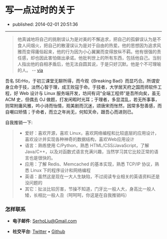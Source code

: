 # 写一点过时的关于

- published: 2014-02-01 20:51:36

----------------------

>他真诚地将自己的挑剔误认为是对美的不懈追求，把自己的孤僻误认为是不食人间烟火，把自己的散漫误认为是对于自由的热爱。他的思想因为追求风雅而变得庸俗起来，他的行为因为小心翼翼而变得放纵不羁。他有很强的责任感，却也因此害怕做出承诺。他批判世上的所有东西，包括他自己。当别人指出他的自相矛盾后，他无法自圆其说，于是只好沉默。他是个不可理喻的人。 -- [via](http://blog.chengyichao.info/onesuper)

吾名 SErHo，于初三课堂无聊所得，而今观《Breaking Bad》而显巧合。所谓安身立命于技，淡然心智于理，成王败寇于命。于技者，大学居天府之国而师软件工程，好 Web 设计与 Linux 服务端开发，坊间有词“全端工程师”是吾所向矣，虽无 ACM 史，但偶去 OJ 做题，打发闲暇时光耳；于理者，多显混乱，若无所事事，则常附庸风雅，吟小诗而怡情，观美剧而沉迷，颂唐宋而怅然，因常多愁善感，而自嘲曰矫情；于命者，而立之年尚无，何知天命，跟吾心而进则已。


自我推销一下:

> + 爱好：喜欢开源，喜欢 Linux，喜欢网络编程和比较底层的应用设计，喜欢设计并实现各种神奇的数据结构，喜欢Web应用设计
> + 语言：熟练使用 C/Python，熟悉 HTML/CSS/JavaScript，了解 Java/C++，以及对函数式语言充满兴趣，当然学习其它比较正常的语言也是很快的。
> + 应用：了解 Redis、Memcached 的基本实现，熟悉 TCP/IP 协议，熟悉 Linux 下的程序设计和网络编程
> + 英语：虽然这是现在一大人生缺陷，不过阅读专业相关的英语资料还是没问题的
> + 其它：扯淡比较厉害，节操不知道，门牙比一般人大，身高比一般人矮，长相比一般人丑（呵呵呵，你这是在自我推销吗）


### 怎样联系

* __电子邮件__: <SerhoLiu@Gmail.com>

* __社交平台__: [Twitter][1] • [Github][2]


[1]:https://twitter.com/SerhoLiu
[2]:https://github.com/SerhoLiu


